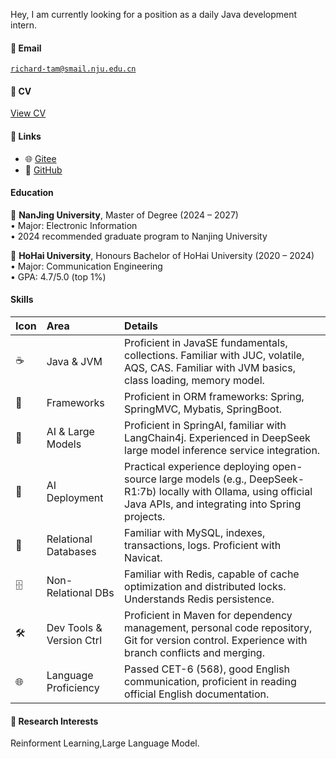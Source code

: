 Hey, I am currently looking for a position as a daily Java development intern.

#### 📧 Email
<code>richard-tam@smail.nju.edu.cn</code>

#### 📄 CV
[View CV](static/assets/谭力玮的简历.pdf)

#### 🔗 Links
- 🌐 [Gitee](https://gitee.com/Richard_Tam)
- 🐙 [GitHub](https://github.com/Desirea98)

#### Education  
🏫 **NanJing University**, Master of Degree (2024 – 2027)  
• Major: Electronic Information<br/>
• 2024 recommended graduate program to Nanjing University
 
🏫 **HoHai University**, Honours Bachelor of HoHai University (2020 – 2024)  
• Major: Communication Engineering<br/>
• GPA: 4.7/5.0 (top 1%)  

#### Skills
| Icon | Area                  | Details                                                                                                                                                                                             |
| :--- | :-------------------- | :-------------------------------------------------------------------------------------------------------------------------------------------------------------------------------------------------- |
| ☕️   | Java & JVM            | Proficient in JavaSE fundamentals, collections. Familiar with JUC, volatile, AQS, CAS. Familiar with JVM basics, class loading, memory model.                                                        |
| 🍃   | Frameworks            | Proficient in ORM frameworks: Spring, SpringMVC, Mybatis, SpringBoot.                                                                                                                               |
| 🤖   | AI & Large Models     | Proficient in SpringAI, familiar with LangChain4j. Experienced in DeepSeek large model inference service integration.                                                                                 |
| 🧠   | AI Deployment         | Practical experience deploying open-source large models (e.g., DeepSeek-R1:7b) locally with Ollama, using official Java APIs, and integrating into Spring projects.                                   |
| 💾   | Relational Databases  | Familiar with MySQL, indexes, transactions, logs. Proficient with Navicat.                                                                                                                          |
| 🗄️   | Non-Relational DBs    | Familiar with Redis, capable of cache optimization and distributed locks. Understands Redis persistence.                                                                                            |
| 🛠️   | Dev Tools & Version Ctrl | Proficient in Maven for dependency management, personal code repository, Git for version control. Experience with branch conflicts and merging.                                                      |
| 🌐   | Language Proficiency  | Passed CET-6 (568), good English communication, proficient in reading official English documentation.                                                                                                 |

#### 🔬 Research Interests  
Reinforment Learning,Large Language Model.